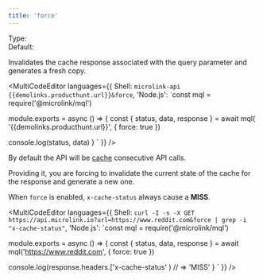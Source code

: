 ```yaml
---
title: 'force'
--- 
```


Type: <Type children='<boolean>'/><br/>
Default: <Type children='false'/>

Invalidates the cache response associated with the query parameter and generates a fresh copy.

<MultiCodeEditor languages={{
  Shell: `microlink-api {{demolinks.producthunt.url}}&force`,
  'Node.js': `const mql = require('@microlink/mql')
 
module.exports = async () => {
  const { status, data, response } = await mql(
    '{{demolinks.producthunt.url}}', { 
      force: true
  })
  
 console.log(status, data)
}
  `
  }} 
/>

By default the API will be [cache](/docs/api/basics/cache) consecutive API calls.

Providing it, you are forcing to invalidate the current state of the cache for the response and generate a new one.

When `force` is enabled, `x-cache-status` always cause a **MISS**.

<MultiCodeEditor languages={{
  Shell: `curl -I -s -X GET https://api.microlink.io?url=https://www.reddit.com&force | grep -i "x-cache-status"`,
  'Node.js': `const mql = require('@microlink/mql')
 
module.exports = async () => {
  const { status, data, response } = await mql('https://www.reddit.com', { force: true })
  
  console.log(response.headers.['x-cache-status' ) // => 'MISS'
}
  `
  }} 
/>
